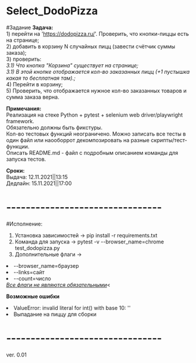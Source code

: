 # Select_DodoPizza
#Задание
<b>Задача:</br></b>
	1) перейти на 'https://dodopizza.ru/'. Проверить, что кнопки-пиццы есть на странице;</br>
	2) добавить в корзину N случайных пицц (завести счётчик суммы заказа); </br>
	3) проверить:</br>
	<i>	3.1) Что кнопка "Корзина" существует на странице; </br></i>
	<i>	3.1) В этой кнопке отображается кол-во заказанных пицц (+1 пустышка какая то бесплатная там).;</br></i>
	4) Перейти в корзину;</br>
	5) Проверить, что отображается нужное кол-во заказанных товаров и сумма заказа верна.</br>

<b>Примечания: </br></b>
	Реализация на стеке Python + pytest + selenium web driver/playwright framework.</br>
	Обязательно должны быть фикстуры.</br>
	Кол-во тестовых функций неограничено. Можно записать все тесты в один файл или наооборрот декомпозировать на разные скрипты/тест-функции.</br>
	Описать README.md - файл с подробным описанием команды для запуска тестов.</br>

<b>Сроки: </br></b>
	Выдача: 12.11.2021||13:15</br>
	Дедлайн: 15.11.2021||17:00
# --------------------------------
#Исполнение:

1) Установка зависимостей -> pip install -r requirements.txt
2) Команда для запуска -> pytest -v --browser_name=chrome test_dodopizza.py
3) Дополнительные флаги -> 
<li>--browser_name=браузер</li> <li>--links=сайт</li> <li>--count=число</li>
<i><u>Все флаги не являются обязательными</u></i><



<b>Возможные ошибки</b>
<li>ValueError: invalid literal for int() with base 10: ''</li>
<li>Выпадание на пиццу для сборки</li>

# --------------------------------

ver. 0.01